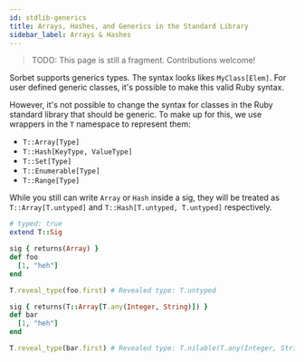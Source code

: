 ```yaml
---
id: stdlib-generics
title: Arrays, Hashes, and Generics in the Standard Library
sidebar_label: Arrays & Hashes
---
```


> TODO: This page is still a fragment. Contributions welcome!

Sorbet supports generics types. The syntax looks likes `MyClass[Elem]`. For user defined generic classes, it's possible
to make this valid Ruby syntax.

However, it's not possible to change the syntax for classes in the Ruby standard library that should be generic. To make
up for this, we use wrappers in the `T` namespace to represent them:

- `T::Array[Type]`
- `T::Hash[KeyType, ValueType]`
- `T::Set[Type]`
- `T::Enumerable[Type]`
- `T::Range[Type]`

While you still can write `Array` or `Hash` inside a sig, they will be treated as `T::Array[T.untyped]` and
`T::Hash[T.untyped, T.untyped]` respectively.

```ruby
# typed: true
extend T::Sig

sig { returns(Array) }
def foo
  [1, "heh"]
end

T.reveal_type(foo.first) # Revealed type: T.untyped

sig { returns(T::Array[T.any(Integer, String)]) }
def bar
  [1, "heh"]
end

T.reveal_type(bar.first) # Revealed type: T.nilable(T.any(Integer, String))
```
